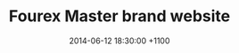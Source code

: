 ---
category: project
date: 2014-06-12 18:30:00 +1100
description: The creation of the Fourex beer website
draft: false 
external-link: https://www.behance.net/gallery/32959459/Fourex-Master-Brand
layout: article.html
thumb: fourex-thumb.jpg
tags: 
title: Fourex Master brand website
---